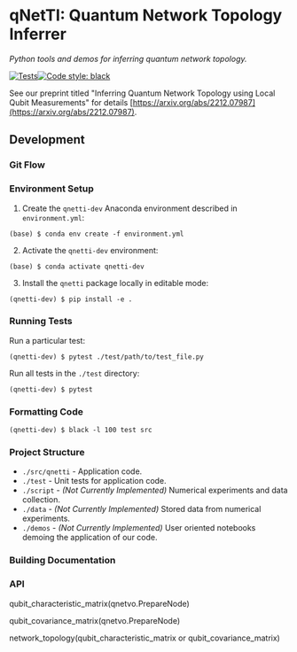 # qNetTI: Quantum Network Topology Inferrer

*Python tools and demos for inferring quantum network topology.*

[![Tests](https://github.com/ChitambarLab/qNetTI/actions/workflows/run_tests.yml/badge.svg?branch=main)](https://github.com/ChitambarLab/qNetTI/actions/workflows/run_tests.yml)[![Code style: black](https://img.shields.io/badge/code%20style-black-000000.svg)](https://github.com/psf/black)

See our preprint titled "Inferring Quantum Network Topology using Local Qubit Measurements" for details [https://arxiv.org/abs/2212.07987](https://arxiv.org/abs/2212.07987).

## Development

### Git Flow

### Environment Setup

1. Create the `qnetti-dev` Anaconda environment described in `environment.yml`:

```
(base) $ conda env create -f environment.yml
```

2. Activate the `qnetti-dev` environment:

```
(base) $ conda activate qnetti-dev
```

3. Install the `qnetti` package locally in editable mode:

```
(qnetti-dev) $ pip install -e .
```

### Running Tests

Run a particular test:

```
(qnetti-dev) $ pytest ./test/path/to/test_file.py
```

Run all tests in the `./test` directory:

```
(qnetti-dev) $ pytest
```

### Formatting Code


```
(qnetti-dev) $ black -l 100 test src
```


### Project Structure

* `./src/qnetti` - Application code.
* `./test` - Unit tests for application code.
* `./script` - *(Not Currently Implemented)* Numerical experiments and data collection.
* `./data` - *(Not Currently Implemented)* Stored data from numerical experiments.
* `./demos` - *(Not Currently Implemented)* User oriented notebooks demoing the application of our code. 


### Building Documentation


### API

qubit_characteristic_matrix(qnetvo.PrepareNode)

qubit_covariance_matrix(qnetvo.PrepareNode)

network_topology(qubit_characteristic_matrix or qubit_covariance_matrix) 






